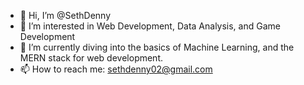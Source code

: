 - 👋 Hi, I’m @SethDenny
- 👀 I’m interested in Web Development, Data Analysis, and Game Development
- 🌱 I’m currently diving into the basics of Machine Learning, and the MERN stack for web development.
- 📫 How to reach me: sethdenny02@gmail.com

<!---
SethDenny/SethDenny is a ✨ special ✨ repository because its `README.md` (this file) appears on your GitHub profile.
You can click the Preview link to take a look at your changes.
--->

